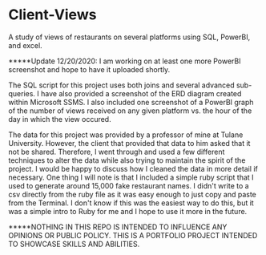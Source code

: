 # Client-Views
A study of views of restaurants on several platforms using SQL, PowerBI, and excel.

*****Update 12/20/2020: I am working on at least one more PowerBI screenshot and hope to have it uploaded shortly.

The SQL script for this project uses both joins and several advanced sub-queries. I have also provided a screenshot of the ERD
diagram created within Microsoft SSMS. I also included one screenshot of a PowerBI graph of the number of views received on any given
platform vs. the hour of the day in which the view occured. 

The data for this project was provided by a professor of mine at Tulane University. However, the client that provided that data to him asked
that it not be shared. Therefore, I went through and used a few different techniques to alter the data while also trying to maintain the 
spirit of the project. I would be happy to discuss how I cleaned the data in more detail if necessary. One thing I will note is that I included a simple
ruby script that I used to generate around 15,000 fake restaurant names. I didn't write to a csv directly from the ruby file as it was easy enough
to just copy and paste from the Terminal. I don't know if this was the easiest way to do this, but it was a simple intro to Ruby for me and I 
hope to use it more in the future.

*****NOTHING IN THIS REPO IS INTENDED TO INFLUENCE ANY OPINIONS OR PUBLIC POLICY. THIS IS A PORTFOLIO PROJECT INTENDED TO SHOWCASE SKILLS AND ABILITIES.




